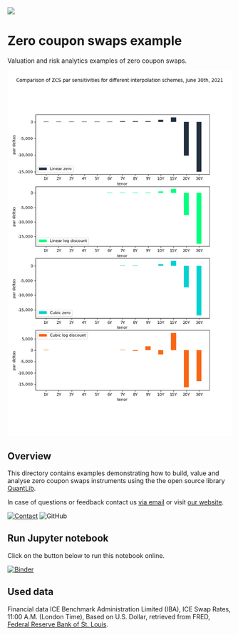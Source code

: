 <img width="25%" src="https://uploads-ssl.webflow.com/5fe3e7bd2382b0d5adcf9755/5fe45f175b0aa8f5fde8da09_basispoint_jade.png">

# Zero coupon swaps example

Valuation and risk analytics examples of zero coupon swaps.

![](graphs/sensitivities.png)

## Overview

This directory contains examples demonstrating how to build, value and analyse zero coupon swaps instruments using the the open source library [QuantLib](https://www.quantlib.org/).

In case of questions or feedback contact us [via email](mailto:info@basispoint.io) or visit [our website](https://basispoint.io).

[![Contact](https://img.shields.io/badge/Contact-Email-lightgrey?style=flat-square)](mailto:info@basispoint.io)
![GitHub](https://img.shields.io/github/license/basis-point/jupyter-examples?style=flat-square)

## Run Jupyter notebook

Click on the button below to run this notebook online.

[![Binder](https://mybinder.org/badge_logo.svg)](https://mybinder.org/v2/gh/basis-point/jupyter-examples/master?filepath=%2Fnotebooks%2Fzero_coupon_swaps%2Fzero_coupon_swaps_example.ipynb)

## Used data

Financial data ICE Benchmark Administration Limited (IBA), ICE Swap Rates, 11:00 A.M. (London Time), Based on U.S. Dollar, retrieved from FRED, [Federal Reserve Bank of St. Louis](https://fred.stlouisfed.org/).